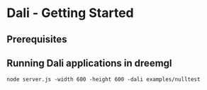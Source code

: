 # Dali - Getting Started

## Prerequisites

## Running Dali applications in dreemgl

```
node server.js -width 600 -height 600 -dali examples/nulltest
```
